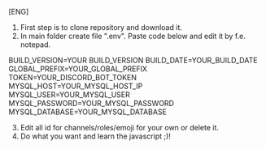 [ENG]

1. First step is to clone repository and download it.
2. In main folder create file ".env". Paste code below and edit it by f.e. notepad.

BUILD_VERSION=YOUR BUILD_VERSION
BUILD_DATE=YOUR_BUILD_DATE
GLOBAL_PREFIX=YOUR_GLOBAL_PREFIX
TOKEN=YOUR_DISCORD_BOT_TOKEN
MYSQL_HOST=YOUR_MYSQL_HOST_IP
MYSQL_USER=YOUR_MYSQL_USER
MYSQL_PASSWORD=YOUR_MYSQL_PASSWORD
MYSQL_DATABASE=YOUR_MYSQL_DATABASE

3. Edit all id for channels/roles/emoji for your own or delete it.
4. Do what you want and learn the javascript ;)!
